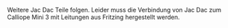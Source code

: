 Weitere Jac Dac Teile folgen.
Leider muss die Verbindung von Jac Dac zum Calliope Mini 3 mit Leitungen aus Fritzing hergestellt werden.
